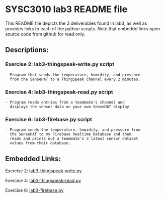 # SYSC3010 lab3 README file

This README file depicts the 3 deliverables found in lab3, as well as provides links to each of the python scripts.
Note that embeddd links open source code from github for read only.

## Descriptions:
###    Exercise 2: lab3-thingspeak-write.py script
    - Program that sends the temperature, humidity, and pressure 
      from the SenseHAT to a ThingSpeak channel every 2 minutes. 
        
###    Exercise 4: lab3-thingspeak-read.py script 
    - Program reads entries from a teammate's channel and 
      displays the sensor data on your own SenseHAT display 
        
###    Exercise 6: lab3-firebase.py script 
    - Program sends the temperature, humidity, and pressure from
      the SenseHAT to my Firebase Realtime Database and then 
      reads and prints out a teammate's 3 latest sensor dataset
      values from their database. 

## Embedded Links:
Exercise 2: [lab3-thingspeak-write.py](https://github.com/KeithLam101147900/SYSC3010_Keith_Lam/tree/origin/Lab3/lab3-thingspeak-write.py)

Exercise 4: [lab3-thingspeak-read.py](https://github.com/KeithLam101147900/SYSC3010_Keith_Lam/tree/origin/Lab3/lab3-thingspeak-read.py)

Exercise 6: [lab3-firebase.py](https://github.com/KeithLam101147900/SYSC3010_Keith_Lam/tree/origin/Lab3/lab3-firebase.py)